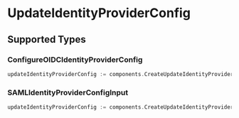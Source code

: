 # UpdateIdentityProviderConfig


## Supported Types

### ConfigureOIDCIdentityProviderConfig

```go
updateIdentityProviderConfig := components.CreateUpdateIdentityProviderConfigConfigureOIDCIdentityProviderConfig(components.ConfigureOIDCIdentityProviderConfig{/* values here */})
```

### SAMLIdentityProviderConfigInput

```go
updateIdentityProviderConfig := components.CreateUpdateIdentityProviderConfigSAMLIdentityProviderConfigInput(components.SAMLIdentityProviderConfigInput{/* values here */})
```

